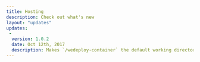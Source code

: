 ```yaml
---
title: Hosting
description: Check out what's new
layout: "updates"
updates:
 -
  version: 1.0.2
  date: Oct 12th, 2017
  description: Makes `/wedeploy-container` the default working directory so that relative paths resolve accordingly.
---
```


